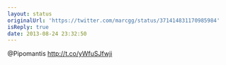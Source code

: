 ```yaml
---
layout: status
originalUrl: 'https://twitter.com/marcgg/status/371414831170985984'
isReply: true
date: 2013-08-24 23:32:50
---
```


@Pipomantis http://t.co/yWfuSJfwji
